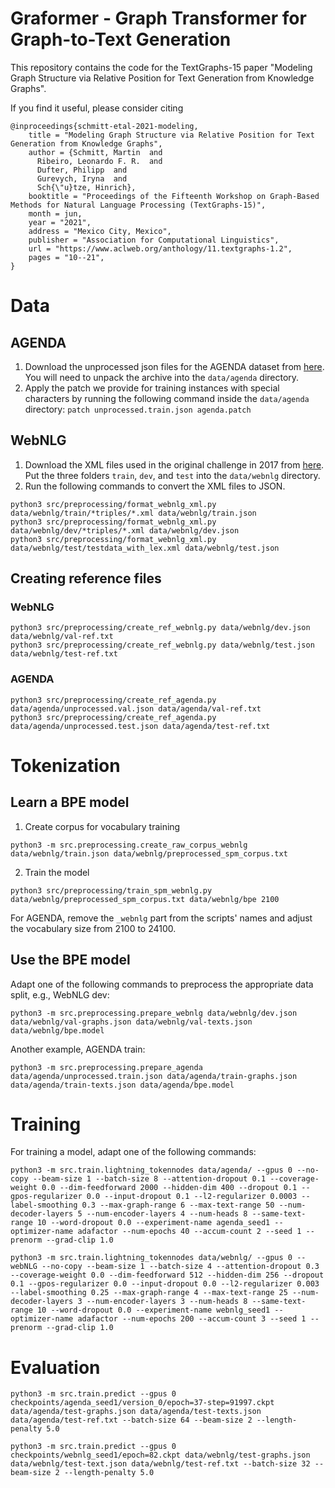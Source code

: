 # Graformer - Graph Transformer for Graph-to-Text Generation
This repository contains the code for the TextGraphs-15 paper "Modeling Graph Structure via Relative Position for Text Generation from Knowledge Graphs".

If you find it useful, please consider citing
```
@inproceedings{schmitt-etal-2021-modeling,
    title = "Modeling Graph Structure via Relative Position for Text Generation from Knowledge Graphs",
    author = {Schmitt, Martin  and
      Ribeiro, Leonardo F. R.  and
      Dufter, Philipp  and
      Gurevych, Iryna  and
      Sch{\"u}tze, Hinrich},
    booktitle = "Proceedings of the Fifteenth Workshop on Graph-Based Methods for Natural Language Processing (TextGraphs-15)",
    month = jun,
    year = "2021",
    address = "Mexico City, Mexico",
    publisher = "Association for Computational Linguistics",
    url = "https://www.aclweb.org/anthology/11.textgraphs-1.2",
    pages = "10--21",
}
```

# Data
## AGENDA
1. Download the unprocessed json files for the AGENDA dataset from [here](https://github.com/rikdz/GraphWriter). You will need to unpack the archive into the `data/agenda` directory.
2. Apply the patch we provide for training instances with special characters by running the following command inside the `data/agenda` directory: `patch unprocessed.train.json agenda.patch`

## WebNLG
1. Download the XML files used in the original challenge in 2017 from [here](https://gitlab.com/shimorina/webnlg-dataset/-/tree/master/webnlg_challenge_2017). Put the three folders `train`, `dev`, and `test` into the `data/webnlg` directory.
2. Run the following commands to convert the XML files to JSON.
```
python3 src/preprocessing/format_webnlg_xml.py data/webnlg/train/*triples/*.xml data/webnlg/train.json
python3 src/preprocessing/format_webnlg_xml.py data/webnlg/dev/*triples/*.xml data/webnlg/dev.json
python3 src/preprocessing/format_webnlg_xml.py data/webnlg/test/testdata_with_lex.xml data/webnlg/test.json
```

## Creating reference files

### WebNLG
```
python3 src/preprocessing/create_ref_webnlg.py data/webnlg/dev.json data/webnlg/val-ref.txt
python3 src/preprocessing/create_ref_webnlg.py data/webnlg/test.json data/webnlg/test-ref.txt
```
### AGENDA
```
python3 src/preprocessing/create_ref_agenda.py data/agenda/unprocessed.val.json data/agenda/val-ref.txt
python3 src/preprocessing/create_ref_agenda.py data/agenda/unprocessed.test.json data/agenda/test-ref.txt
```


# Tokenization

## Learn a BPE model

1. Create corpus for vocabulary training
```
python3 -m src.preprocessing.create_raw_corpus_webnlg data/webnlg/train.json data/webnlg/preprocessed_spm_corpus.txt
```
2. Train the model
```
python3 src/preprocessing/train_spm_webnlg.py data/webnlg/preprocessed_spm_corpus.txt data/webnlg/bpe 2100
```

For AGENDA, remove the `_webnlg` part from the scripts' names and adjust the vocabulary size from 2100 to 24100.

## Use the BPE model

Adapt one of the following commands to preprocess the appropriate data split, e.g., WebNLG dev:
```
python3 -m src.preprocessing.prepare_webnlg data/webnlg/dev.json data/webnlg/val-graphs.json data/webnlg/val-texts.json data/webnlg/bpe.model
```

Another example, AGENDA train:
```
python3 -m src.preprocessing.prepare_agenda data/agenda/unprocessed.train.json data/agenda/train-graphs.json data/agenda/train-texts.json data/agenda/bpe.model
```

# Training

For training a model, adapt one of the following commands:

```
python3 -m src.train.lightning_tokennodes data/agenda/ --gpus 0 --no-copy --beam-size 1 --batch-size 8 --attention-dropout 0.1 --coverage-weight 0.0 --dim-feedforward 2000 --hidden-dim 400 --dropout 0.1 --gpos-regularizer 0.0 --input-dropout 0.1 --l2-regularizer 0.0003 --label-smoothing 0.3 --max-graph-range 6 --max-text-range 50 --num-decoder-layers 5 --num-encoder-layers 4 --num-heads 8 --same-text-range 10 --word-dropout 0.0 --experiment-name agenda_seed1 --optimizer-name adafactor --num-epochs 40 --accum-count 2 --seed 1 --prenorm --grad-clip 1.0
```

```
python3 -m src.train.lightning_tokennodes data/webnlg/ --gpus 0 --webNLG --no-copy --beam-size 1 --batch-size 4 --attention-dropout 0.3 --coverage-weight 0.0 --dim-feedforward 512 --hidden-dim 256 --dropout 0.1 --gpos-regularizer 0.0 --input-dropout 0.0 --l2-regularizer 0.003 --label-smoothing 0.25 --max-graph-range 4 --max-text-range 25 --num-decoder-layers 3 --num-encoder-layers 3 --num-heads 8 --same-text-range 10 --word-dropout 0.0 --experiment-name webnlg_seed1 --optimizer-name adafactor --num-epochs 200 --accum-count 3 --seed 1 --prenorm --grad-clip 1.0
```

# Evaluation

```
python3 -m src.train.predict --gpus 0 checkpoints/agenda_seed1/version_0/epoch=37-step=91997.ckpt data/agenda/test-graphs.json data/agenda/test-texts.json data/agenda/test-ref.txt --batch-size 64 --beam-size 2 --length-penalty 5.0
```

```
python3 -m src.train.predict --gpus 0 checkpoints/webnlg_seed1/epoch=82.ckpt data/webnlg/test-graphs.json data/webnlg/test-text.json data/webnlg/test-ref.txt --batch-size 32 --beam-size 2 --length-penalty 5.0
```
